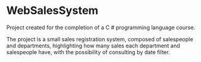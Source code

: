 # WebSalesSystem
Project created for the completion of a C # programming language course.

The project is a small sales registration system, composed of salespeople and departments,
highlighting how many sales each department and salespeople have, with the possibility of consulting by date filter.
